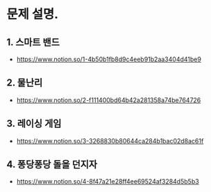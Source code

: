 # 문제 설명.

## 1. 스마트 밴드
* https://www.notion.so/1-4b50b1fb8d9c4eeb91b2aa3404d41be9

## 2. 물난리
* https://www.notion.so/2-f111400bd64b42a281358a74be764726

## 3. 레이싱 게임
* https://www.notion.so/3-3268830b80644ca284b1bac02d8ac61f

## 4. 퐁당퐁당 돌을 던지자
* https://www.notion.so/4-8f47a21e28ff4ee69524af3284d5b5b3
